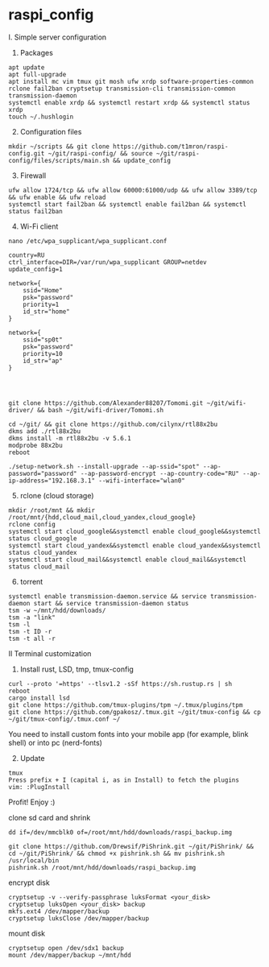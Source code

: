 # raspi_config

I. Simple server configuration 
1. Packages  
```
apt update
apt full-upgrade
apt install mc vim tmux git mosh ufw xrdp software-properties-common rclone fail2ban cryptsetup transmission-cli transmission-common transmission-daemon
systemctl enable xrdp && systemctl restart xrdp && systemctl status xrdp
touch ~/.hushlogin
```
2. Configuration files
```
mkdir ~/scripts && git clone https://github.com/t1mron/raspi-config.git ~/git/raspi-config/ && source ~/git/raspi-config/files/scripts/main.sh && update_config 
```
3. Firewall
```
ufw allow 1724/tcp && ufw allow 60000:61000/udp && ufw allow 3389/tcp && ufw enable && ufw reload
systemctl start fail2ban && systemctl enable fail2ban && systemctl status fail2ban
```
4. Wi-Fi client
```
nano /etc/wpa_supplicant/wpa_supplicant.conf
```
```
country=RU
ctrl_interface=DIR=/var/run/wpa_supplicant GROUP=netdev
update_config=1

network={
    ssid="Home"
    psk="password"
    priority=1
    id_str="home"
}

network={
    ssid="sp0t"
    psk="password"
    priority=10
    id_str="ap"
}
```
```



git clone https://github.com/Alexander88207/Tomomi.git ~/git/wifi-driver/ && bash ~/git/wifi-driver/Tomomi.sh

cd ~/git/ && git clone https://github.com/cilynx/rtl88x2bu
dkms add ./rtl88x2bu
dkms install -m rtl88x2bu -v 5.6.1
modprobe 88x2bu
reboot

./setup-network.sh --install-upgrade --ap-ssid="spot" --ap-password="password" --ap-password-encrypt --ap-country-code="RU" --ap-ip-address="192.168.3.1" --wifi-interface="wlan0"
```
5. rclone (cloud storage)
```
mkdir /root/mnt && mkdir /root/mnt/{hdd,cloud_mail,cloud_yandex,cloud_google}
rclone config
systemctl start cloud_google&&systemctl enable cloud_google&&systemctl status cloud_google
systemctl start cloud_yandex&&systemctl enable cloud_yandex&&systemctl status cloud_yandex
systemctl start cloud_mail&&systemctl enable cloud_mail&&systemctl status cloud_mail
```
6. torrent
```
systemctl enable transmission-daemon.service && service transmission-daemon start && service transmission-daemon status
tsm -w ~/mnt/hdd/downloads/
tsm -a "link"
tsm -l
tsm -t ID -r
tsm -t all -r
```
II Terminal customization

1. Install rust, LSD, tmp, tmux-config
```
curl --proto '=https' --tlsv1.2 -sSf https://sh.rustup.rs | sh
reboot
cargo install lsd
git clone https://github.com/tmux-plugins/tpm ~/.tmux/plugins/tpm
git clone https://github.com/gpakosz/.tmux.git ~/git/tmux-config && cp ~/git/tmux-config/.tmux.conf ~/
```
You need to install custom fonts into your mobile app (for example, blink shell) or into pc (nerd-fonts)<br/>

2. Update
```
tmux
Press prefix + I (capital i, as in Install) to fetch the plugins
vim: :PlugInstall
```
Profit! Enjoy :)


clone sd card and shrink
```
dd if=/dev/mmcblk0 of=/root/mnt/hdd/downloads/raspi_backup.img

git clone https://github.com/Drewsif/PiShrink.git ~/git/PiShrink/ && cd ~/git/PiShrink/ && chmod +x pishrink.sh && mv pishrink.sh /usr/local/bin
pishrink.sh /root/mnt/hdd/downloads/raspi_backup.img
```
encrypt disk
```
cryptsetup -v --verify-passphrase luksFormat <your_disk>
cryptsetup luksOpen <your_disk> backup
mkfs.ext4 /dev/mapper/backup
cryptsetup luksClose /dev/mapper/backup
```
mount disk
```
cryptsetup open /dev/sdx1 backup
mount /dev/mapper/backup ~/mnt/hdd
```



